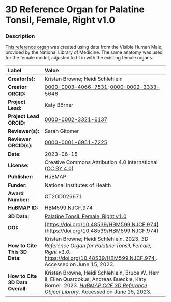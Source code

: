 # 3D Reference Organ for Palatine Tonsil, Female, Right v1.0

### Description
[This reference organ](https://humanatlas.io/3d-reference-library) was created using data from the Visible Human Male, provided by the National Library of Medicine. The same anatomy was used for the female model, adjusted to fit in with the existing female organs. 

| Label | Value |
| :------------- |:-------------|
| **Creator(s):** | Kristen Browne; Heidi Schlehlein |
| **Creator ORCID:** | [0000-0003-4066-7531](https://orcid.org/0000-0003-4066-7531); [0000-0002-3333-5646](https://orcid.org/0000-0002-3333-5646)|
| **Project Lead:** | Katy B&ouml;rner |
| **Project Lead ORCID:** | [0000-0002-3321-6137](https://orcid.org/0000-0002-3321-6137) |
| **Reviewer(s):** | Sarah Gitomer |
| **Reviewer ORCID(s):** |[0000-0001-6951-7225](https://orcid.org/0000-0001-6951-7225)|
| **Date:** | 2023-06-15 |
| **License:** | Creative Commons Attribution 4.0 International ([CC BY 4.0](https://creativecommons.org/licenses/by/4.0/)) |
| **Publisher:** | HuBMAP |
| **Funder:** | National Institutes of Health |
| **Award Number:** | OT2OD026671 |
| **HuBMAP ID:** | HBM599.NJCF.974 |
| **3D Data:** | [Palatine Tonsil, Female, Right v1.0](https://hubmapconsortium.github.io/ccf-releases/v1.4/models/3d-vh-f-palatine-tonsil-r.glb ) |
| **DOI:** | [https://doi.org/10.48539/HBM599.NJCF.974](https://doi.org/10.48539/HBM599.NJCF.974) |
| **How to Cite This 3D Data:** | Kristen Browne; Heidi Schlehlein. 2023. *3D Reference Organ for Palatine Tonsil, Female, Right v1.0.* [https://doi.org/10.48539/HBM599.NJCF.974 ](https://doi.org/10.48539/HBM599.NJCF.974). Accessed on June 15, 2023.|
| **How to Cite 3D Data Overall:** | Kristen Browne, Heidi Schlehlein, Bruce W. Herr II, Ellen Quardokus, Andreas Bueckle, Katy B&ouml;rner. 2023. [*HuBMAP CCF 3D Reference Object Library*.](https://humanatlas.io/3d-reference-library) Accessed on June 15, 2023. |
